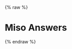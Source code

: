 ---
---

{% raw %}
<h1 class="hero-title">Miso Answers</h1>
<div id="miso-ask-combo" class="miso-ask-combo"></div>
<script>
const misocmd = window.misocmd || (window.misocmd = []);
misocmd.push(async () => {
  const client = new MisoClient(window.DEFAULT_ASK_API_KEY);
  await client.ui.ready;
  const { templates, wireFollowUps, wireRelatedResources } = MisoClient.ui.defaults.ask;
  const rootElement = document.querySelector('#miso-ask-combo');
  // 1. suppose user has a custom root template with uses <div> instead of <miso-follow-ups>
  rootElement.innerHTML = templates.root().replaceAll('miso-follow-ups', 'div');
  // 2. suppose user has a custom follow-up template
  wireFollowUps(client, rootElement.querySelector(`.miso-ask-combo__follow-ups`), {
    template: options => templates.followUp(options).replace('<miso-ask', `<h3>${options.x}</h3><miso-ask`),
    x: 'hello'
  });
  wireRelatedResources(client, rootElement.querySelector(`.miso-ask-combo__related-resources`));
  client.ui.ask.autoQuery();
});
</script>
{% endraw %}
